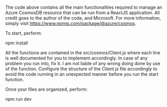 The code above contains all the main functionalities required to manage an Azure CosmosDB resource that can be run from a ReactJS application. All credit goes to the author of the code, and Microsoft.
For more information, simply visit https://www.npmjs.com/package/@azure/cosmos.

To start, perform:

npm install

All the functions are contained in the src/cosmos/Client.js where each line is well documented for you to implement accordingly. In case of any problem
 you run into, fix it. I am not liable of any wrong doing done by use of the function. Configure the structure of the Client.js file accordingly to avoid the code running in an unexpected manner before you run the start function.

 Once your files are organized, perform:

npm run dev
